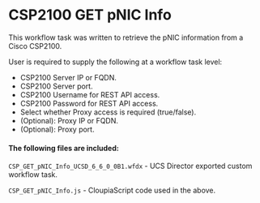 # CSP2100 GET pNIC Info

This workflow task was written to retrieve the pNIC information from a Cisco CSP2100.

User is required to supply the following at a workflow task level:

* CSP2100 Server IP or FQDN.
* CSP2100 Server port.
* CSP2100 Username for REST API access.
* CSP2100 Password for REST API access.
* Select whether Proxy access is required (true/false).
* (Optional): Proxy IP or FQDN.
* (Optional): Proxy port.

#### The following files are included:

```CSP_GET_pNIC_Info_UCSD_6_6_0_0B1.wfdx``` - UCS Director exported custom workflow task.

```CSP_GET_pNIC_Info.js``` - CloupiaScript code used in the above.
